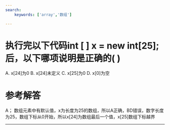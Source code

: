 ```yaml
---
search:
    keywords: ['array','数组']

---
```



# 执行完以下代码int [ ] x = new int[25];后，以下哪项说明是正确的( )

A. x[24]为0
B. x[24]未定义
C. x[25]为0
D. x[0]为空


# 参考解答

A；
数组元素中有默认值，x为长度为25的数组，所以A正确，BD错误，数字长度为25，数组下标从0开始，所以x[24]为数组最后一个值，x[25]数组下标越界

---
